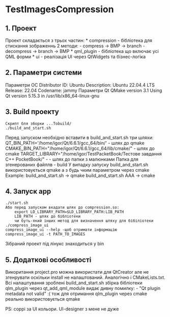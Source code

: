 # TestImagesCompression

## 1.  Проект
Проект складається з трьох частин:
    * compression - бібліотека для стискання зображеннь
        2 методи:
          - compress   -> BMP -> branch
          - decompress -> branch -> BMP
    * qml_plugin - бібліотека що включає усі QML форми
    * ui - реалізація UI через QtWidgets та бізнес-логіка

## 2. Параметри системи
Параметри ОС
    Distributor ID:	Ubuntu
    Description:	Ubuntu 22.04.4 LTS
    Release:	22.04
    Codename:	jammy
Параметри Qt
    QMake version 3.1
    Using Qt version 5.15.3 in /usr/lib/x86_64-linux-gnu

## 3. Build проекту
    Скрипт бля зборки ...Tobuild/
    ./build_and_start.sh
Перед запуском необхідно вставити в build_and_start.sh три шляхи:
    QT_BIN_PATH='/home/igor/Qt/6.6.1/gcc_64/bin/' - шлях до qmake
    CMAKE_BIN_PATH="/home/igor/Qt/6.6.1/gcc_64/lib/cmake/"  - шлях до cmake
    TARGET_LIBRARY="/home/igor/TestPacketBook/Тестове завдання С++ PocketBook/" -  - шлях до папки з малюнками
Папка для згенерованих файллв - build
У випадку запуску build_and_start.sh використовується qmake а з будь чким параметром через cmake
    Example:
        build_and_start.sh -> qmake
        build_and_start.sh AAA -> cmake
## 4. Запуск app
    ./start.sh
    Або перед запуском вкадати шлях до compression.so:
        export LD_LIBRARY_PATH=$LD_LIBRARY_PATH:LIB_PATH
        LIB_PATH - шлях до бібліотеки
        чи буть-який інших метод для визначення шляху для бібіліотеки
    ./compress_image_ui
    compress_image_ui --help -щоб отримати інформацію
    compress_image_ui -t PATH_TO_IMAGES
Зібраний проект під лінукс знаходиться у bin

## 5. Додаткові особливості
Викоритання project.pro можна використати для QtCreator але не згенрувати оскільки install не налаштований. Аналогічно і CMakeLists.txt.
Всі налаштування зроблені build_and_start.sh
збірка бібліотеки qlm_plugin через qt_add_qml_module видає дивну помилку:
    - "Qt plugin metadata not valid" :(
тож для отримання qlm_plugin через cmake реально використовується qmake

PS: соррі за UI кольори. UI-designer з мене не дуже 
